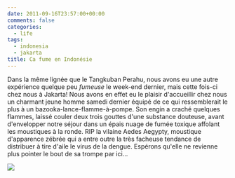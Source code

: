 ```yaml
---
date: 2011-09-16T23:57:00+00:00
comments: false
categories:
  - life
tags:
  - indonesia
  - jakarta
title: Ca fume en Indonésie
---
```


Dans la même lignée que le Tangkuban Perahu, nous avons eu une autre expérience quelque peu *fumeuse* le week-end dernier, mais cette fois-ci chez nous à Jakarta! Nous avons en effet eu le plaisir d'accueillir chez nous un charmant jeune homme samedi dernier équipé de ce qui ressemblerait le plus à un bazooka-lance-flamme-à-pompe. Son engin a craché quelques flammes, laissé couler deux trois gouttes d'une substance douteuse, avant d'envelopper notre séjour dans un épais nuage de fumée toxique affolant les moustiques à la ronde. RIP la vilaine Aedes Aegypty, moustique d'apparence zébrée qui a entre outre la très facheuse tendance de distribuer à tire d'aile le virus de la dengue. Espérons qu'elle ne revienne plus pointer le bout de sa trompe par ici...

![](DSC_6753.jpg)